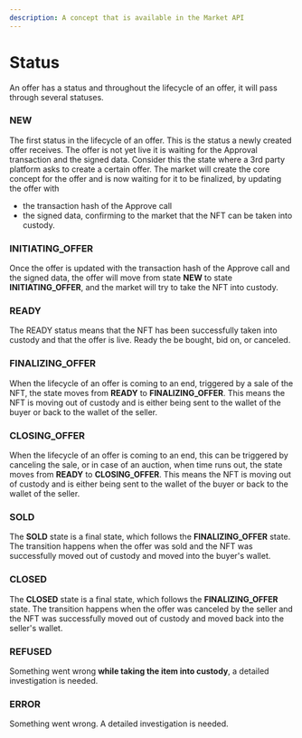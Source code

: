 ```yaml
---
description: A concept that is available in the Market API
---
```


# Status

An offer has a status and throughout the lifecycle of an offer, it will pass through several statuses.&#x20;

### NEW

The first status in the lifecycle of an offer. This is the status a newly created offer receives. The offer is not yet live it is waiting for the Approval transaction and the signed data. Consider this the state where a 3rd party platform asks to create a certain offer. The market will create the core concept for the offer and is now waiting for it to be finalized, by updating the offer with&#x20;

* the transaction hash of the Approve call&#x20;
* the signed data, confirming to the market that the NFT can be taken into custody.

### INITIATING\_OFFER

Once the offer is updated with the transaction hash of the Approve call and the signed data, the offer will move from state **NEW** to state **INITIATING\_OFFER**, and the market will try to take the NFT into custody.

### READY

The READY status means that the NFT has been successfully taken into custody and that the offer is live. Ready the be bought, bid on, or canceled.&#x20;

### **FINALIZING\_OFFER**

When the lifecycle of an offer is coming to an end, triggered by a sale of the NFT, the state moves from **READY** to **FINALIZING\_OFFER**. This means the NFT is moving out of custody and is either being sent to the wallet of the buyer or back to the wallet of the seller.

### CLOSING\_OFFER

When the lifecycle of an offer is coming to an end, this can be triggered by canceling the sale, or in case of an auction, when time runs out, the state moves from **READY** to **CLOSING\_OFFER**. This means the NFT is moving out of custody and is either being sent to the wallet of the buyer or back to the wallet of the seller.

### SOLD

The **SOLD** state is a final state, which follows the **FINALIZING\_OFFER** state. The transition happens when the offer was sold and the NFT was successfully moved out of custody and moved into the buyer's wallet.&#x20;

### CLOSED

The **CLOSED** state is a final state, which follows the **FINALIZING\_OFFER** state. The transition happens when the offer was canceled by the seller and the NFT was successfully moved out of custody and moved back into the seller's wallet.

### REFUSED

Something went wrong **while taking the item into custody**, a detailed investigation is needed.

### ERROR

Something went wrong. A detailed investigation is needed.

